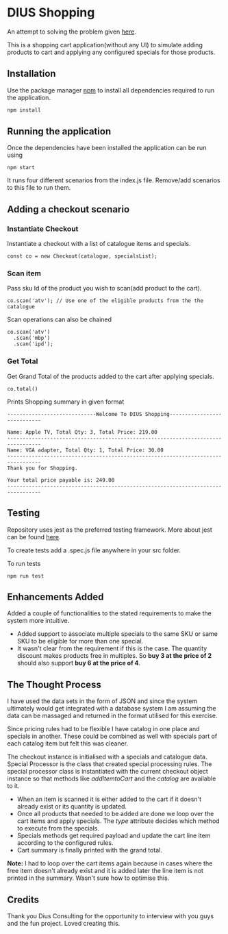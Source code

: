 # DIUS Shopping

An attempt to solving the problem given [here](https://github.com/DiUS/coding-tests/blob/master/dius_shopping.md).

This is a shopping cart application(without any UI) to simulate adding products to cart and applying any configured specials for those products.

## Installation

Use the package manager [npm](https://www.npmjs.com/) to install all dependencies required to run the application.

```bash
npm install
```

## Running the application

Once the dependencies have been installed the application can be run using
```node
npm start
```

It runs four different scenarios from the index.js file. Remove/add scenarios to this file to run them.

## Adding a checkout scenario

### Instantiate Checkout
Instantiate a checkout with a list of catalogue items and specials.
```node
const co = new Checkout(catalogue, specialsList);
```

### Scan item
Pass sku Id of the product you wish to scan(add product to the cart).
```node
co.scan('atv'); // Use one of the eligible products from the the catalogue
```

Scan operations can also be chained
```node
co.scan('atv')
  .scan('mbp')
  .scan('ipd');
```

### Get Total
Get Grand Total of the products added to the cart after applying specials.
```node
co.total()
```
Prints Shopping summary in given format

```node
-----------------------------Welcome To DIUS Shopping----------------------------

Name: Apple TV, Total Qty: 3, Total Price: 219.00
---------------------------------------------------------------------------------
Name: VGA adapter, Total Qty: 1, Total Price: 30.00
---------------------------------------------------------------------------------
Thank you for Shopping.

Your total price payable is: 249.00
---------------------------------------------------------------------------------
```

## Testing
Repository uses jest as the preferred testing framework. More about jest can be found [here](https://jestjs.io/).

To create tests add a .spec.js file anywhere in your src folder.

To run tests
```node
npm run test
```

## Enhancements Added

Added a couple of functionalities to the stated requirements to make the system more intuitive.

- Added support to associate multiple specials to the same SKU or same SKU to be eligible for more than one special.
- It wasn't clear from the requirement if this is the case. The quantity discount makes products free in multiples. So **buy 3 at the price of 2** should also support **buy 6 at the price of 4**.

## The Thought Process
I have used the data sets in the form of JSON and since the system ultimately would get integrated with a database system I am assuming the data can be massaged and returned in the format utilised for this exercise.

Since pricing rules had to be flexible I have catalog in one place and specials in another. These could be combined as well with specials part of each catalog item but felt this was cleaner.

The checkout instance is initialised with a specials and catalogue data. Special Processor is the class that created special processing rules. The special processor class is instantiated with the current checkout object instance so that methods like *addItemtoCart* and the *catalog* are available to it.

 - When an item is scanned it is either added to the cart if it doesn't already exist or
its quantity is updated.
- Once all products that needed to be added are done we loop over the cart items and apply specials. The *type* attribute decides which method to execute from the specials.
- Specials methods get required payload and update the cart line item according to the configured rules.
- Cart summary is finally printed with the grand total.

**Note:** I had to loop over the cart items again because in cases where the free item doesn't already exist and it is added later the line item is not printed in the summary. Wasn't sure how to optimise this.
## Credits
 Thank you Dius Consulting for the opportunity to interview with you guys and the fun project.
Loved creating this.